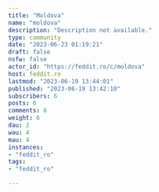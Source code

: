 ```yaml
---
title: "Moldova" 
name: "moldova"
description: "Description not available."
type: community
date: "2023-06-23 01:19:21"
draft: false
nsfw: false
actor_id: "https://feddit.ro/c/moldova"
host: feddit.ro
lastmod: "2023-06-19 13:44:01"
published: "2023-06-19 13:42:10"
subscribers: 6
posts: 6
comments: 6
weight: 6
dau: 2
wau: 4
mau: 4
instances:
- "feddit_ro"
tags: 
- "feddit_ro"

---
```

